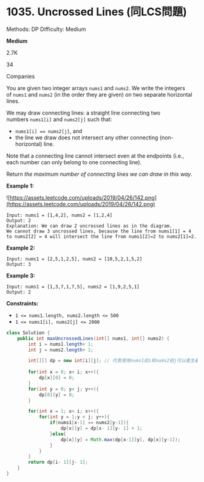 # 1035. Uncrossed Lines (同LCS問題)

Methods: DP
Difficulty: Medium

**Medium**

2.7K

34

Companies

You are given two integer arrays `nums1` and `nums2`. We write the integers of `nums1` and `nums2` (in the order they are given) on two separate horizontal lines.

We may draw connecting lines: a straight line connecting two numbers `nums1[i]` and `nums2[j]` such that:

- `nums1[i] == nums2[j]`, and
- the line we draw does not intersect any other connecting (non-horizontal) line.

Note that a connecting line cannot intersect even at the endpoints (i.e., each number can only belong to one connecting line).

Return *the maximum number of connecting lines we can draw in this way*.

**Example 1:**

![https://assets.leetcode.com/uploads/2019/04/26/142.png](https://assets.leetcode.com/uploads/2019/04/26/142.png)

```
Input: nums1 = [1,4,2], nums2 = [1,2,4]
Output: 2
Explanation: We can draw 2 uncrossed lines as in the diagram.
We cannot draw 3 uncrossed lines, because the line from nums1[1] = 4 to nums2[2] = 4 will intersect the line from nums1[2]=2 to nums2[1]=2.

```

**Example 2:**

```
Input: nums1 = [2,5,1,2,5], nums2 = [10,5,2,1,5,2]
Output: 3

```

**Example 3:**

```
Input: nums1 = [1,3,7,1,7,5], nums2 = [1,9,2,5,1]
Output: 2

```

**Constraints:**

- `1 <= nums1.length, nums2.length <= 500`
- `1 <= nums1[i], nums2[j] <= 2000`

```java
class Solution {
    public int maxUncrossedLines(int[] nums1, int[] nums2) {
        int i = nums1.length+ 1;
        int j = nums2.length+ 1;

        int[][] dp = new int[i][j]; // 代表使用nums1前i和nums2前j可以產生最多的連線
        
        for(int x = 0; x< i; x++){
            dp[x][0] = 0;
        }
        for(int y = 0; y< j; y++){
            dp[0][y] = 0;
        }

        for(int x = 1; x< i; x++){
            for(int y = 1;y < j; y++){
                if(nums1[x-1] == nums2[y-1]){
                    dp[x][y] = dp[x- 1][y- 1] + 1;
                }else{
                    dp[x][y] = Math.max(dp[x-1][y], dp[x][y-1]);
                }
            }
        }
        return dp[i- 1][j- 1];
    }
}
```